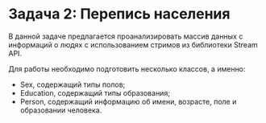 # Задача 2: Перепись населения
В данной задаче предлагается проанализировать массив данных с информаций о людях с использованием стримов из библиотеки Stream API.

Для работы необходимо подготовить несколько классов, а именно:
- Sex, содержащий типы полов;
- Education, содержащий типы образования;
- Person, содержащий информацию об имени, возрасте, поле и образовании человека.
